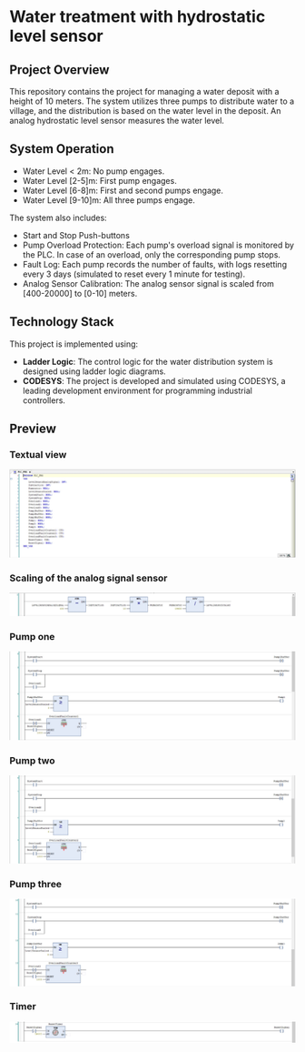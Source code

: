 # Water treatment with hydrostatic level sensor

## Project Overview
This repository contains the project for managing a water deposit with a height of 10 meters. The system utilizes three pumps to distribute water to a village, and the distribution is based on the water level in the deposit. An analog hydrostatic level sensor measures the water level.

## System Operation
- Water Level < 2m: No pump engages.
- Water Level [2-5]m: First pump engages.
- Water Level [6-8]m: First and second pumps engage.
- Water Level [9-10]m: All three pumps engage.

The system also includes:
- Start and Stop Push-buttons
- Pump Overload Protection: Each pump's overload signal is monitored by the PLC. In case of an overload, only the corresponding pump stops.
- Fault Log: Each pump records the number of faults, with logs resetting every 3 days (simulated to reset every 1 minute for testing).
- Analog Sensor Calibration: The analog sensor signal is scaled from [400-20000] to [0-10] meters.

## Technology Stack
This project is implemented using:
- **Ladder Logic**: The control logic for the water distribution system is designed using ladder logic diagrams.
- **CODESYS**: The project is developed and simulated using CODESYS, a leading development environment for programming industrial controllers.

## Preview
### Textual view
![Textual View.](Description_Images/Textual_view.jpg "Textual View")

### Scaling of the analog signal sensor
![Scaling of the analog signal sensor.](Description_Images/Scaling_of_the_analog_signal_sensor.jpg "Scaling of the analog signal sensor")

### Pump one
![Pump one.](Description_Images/Pump_one.jpg "Pump one")

### Pump two
![Pump two.](Description_Images/Pump_two.jpg "Pump two")

### Pump three
![Pump three.](Description_Images/Pump_three.jpg "Pump three")

### Timer
![Timer.](Description_Images/Timer.jpg "Timer")


